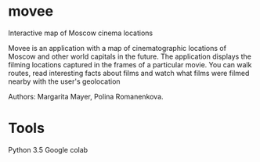 # movee
Interactive map of Moscow cinema locations

Movee is an application with a map of cinematographic locations of Moscow and other world capitals in the future. The application displays the filming locations captured in the frames of a particular movie. You can walk routes, read interesting facts about films and watch what films were filmed nearby with the user's geolocation

Authors: Margarita Mayer, Polina Romanenkova.

# Tools
Python 3.5
Google colab

